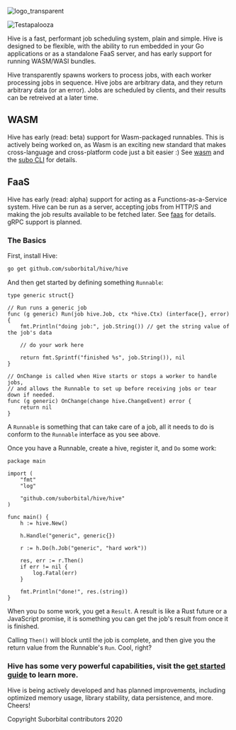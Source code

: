 ![logo_transparent](https://user-images.githubusercontent.com/5942370/88548780-87288580-cfed-11ea-8239-991b6ac420e3.png)

![Testapalooza](https://github.com/suborbital/hive/workflows/Testapalooza/badge.svg)

Hive is a fast, performant job scheduling system, plain and simple. Hive is designed to be flexible, with the ability to run embedded in your Go applications or as a standalone FaaS server, and has early support for running WASM/WASI bundles.

Hive transparently spawns workers to process jobs, with each worker processing jobs in sequence. Hive jobs are arbitrary data, and they return arbitrary data (or an error). Jobs are scheduled by clients, and their results can be retreived at a later time.

## WASM

Hive has early (read: beta) support for Wasm-packaged runnables. This is actively being worked on, as Wasm is an exciting new standard that makes cross-language and cross-platform code just a bit easier :) See [wasm](./docs/wasm.md) and the [subo CLI](https://github.com/suborbital/subo) for details.

## FaaS

Hive has early (read: alpha) support for acting as a Functions-as-a-Service system. Hive can be run as a server, accepting jobs from HTTP/S and making the job results available to be fetched later. See [faas](./docs/faas.md) for details. gRPC support is planned.

### The Basics

First, install Hive:
```bash
go get github.com/suborbital/hive/hive
```

And then get started by defining something `Runnable`:
```golang
type generic struct{}

// Run runs a generic job
func (g generic) Run(job hive.Job, ctx *hive.Ctx) (interface{}, error) {
	fmt.Println("doing job:", job.String()) // get the string value of the job's data

	// do your work here

	return fmt.Sprintf("finished %s", job.String()), nil
}

// OnChange is called when Hive starts or stops a worker to handle jobs,
// and allows the Runnable to set up before receiving jobs or tear down if needed.
func (g generic) OnChange(change hive.ChangeEvent) error {
	return nil
}
```
A `Runnable` is something that can take care of a job, all it needs to do is conform to the `Runnable` interface as you see above.

Once you have a Runnable, create a hive, register it, and `Do` some work:
```golang
package main

import (
	"fmt"
	"log"

	"github.com/suborbital/hive/hive"
)

func main() {
	h := hive.New()

	h.Handle("generic", generic{})

	r := h.Do(h.Job("generic", "hard work"))

	res, err := r.Then()
	if err != nil {
		log.Fatal(err)
	}

	fmt.Println("done!", res.(string))
}
```
When you `Do` some work, you get a `Result`. A result is like a Rust future or a JavaScript promise, it is something you can get the job's result from once it is finished.

Calling `Then()` will block until the job is complete, and then give you the return value from the Runnable's `Run`. Cool, right?

### Hive has some very powerful capabilities, visit the [get started guide](./docs/getstarted.md) to learn more.

Hive is being actively developed and has planned improvements, including optimized memory usage, library stability, data persistence, and more. Cheers!

Copyright Suborbital contributors 2020
